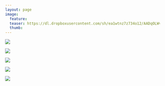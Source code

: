 ```yaml
---
layout: page
image:
  feature:
  teaser: https://dl.dropboxusercontent.com/sh/ea1wtnz7z734o12/AADqOLWvg2OlBWFva1Q7Mbfma/luontokuvat/kes%C3%A4/5/DS24515-245px.jpg
  thumb:
---
```


[![](https://dl.dropboxusercontent.com/sh/ea1wtnz7z734o12/AABmjB7kJzGgDnprdexnBwifa/luontokuvat/kes%C3%A4/5/DS24541-800px.jpg)](https://dl.dropboxusercontent.com/sh/ea1wtnz7z734o12/AADPIudGokWCfOjLJB1nDKHda/luontokuvat/kes%C3%A4/5/DS24541.jpg)

[![](https://dl.dropboxusercontent.com/sh/ea1wtnz7z734o12/AADGkwCuHeq32OhkMUVNTQVRa/luontokuvat/kes%C3%A4/5/DS24515-800px.jpg)](https://dl.dropboxusercontent.com/sh/ea1wtnz7z734o12/AACHwSsKcgzPW2PFWGIB-fn8a/luontokuvat/kes%C3%A4/5/DS24515.jpg)

[![](https://dl.dropboxusercontent.com/sh/ea1wtnz7z734o12/AABCVk4HReYWUlHn4xTMDo_aa/luontokuvat/kes%C3%A4/5/DS24614-800px.jpg)](https://dl.dropboxusercontent.com/sh/ea1wtnz7z734o12/AADf6tTbT_h9DsC2WHSAqTGLa/luontokuvat/kes%C3%A4/5/DS24614.jpg)

[![](https://dl.dropboxusercontent.com/sh/ea1wtnz7z734o12/AACi_hLKzHCpHEZ5Tx8405mLa/luontokuvat/kes%C3%A4/5/DS24652-800px.jpg)](https://dl.dropboxusercontent.com/sh/ea1wtnz7z734o12/AAA3i1bgPPT3l79VddP1BawEa/luontokuvat/kes%C3%A4/5/DS24652.jpg)

[![](https://dl.dropboxusercontent.com/sh/ea1wtnz7z734o12/AAAC1lgsBunD2SOUJmA6hgMEa/luontokuvat/kes%C3%A4/5/DS24648-800px.jpg)](https://dl.dropboxusercontent.com/sh/ea1wtnz7z734o12/AADk_Xm3kSeKFGhOKg7WHwgda/luontokuvat/kes%C3%A4/5/DS24648.jpg)
